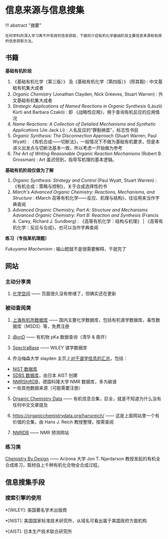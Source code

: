 # 信息来源与信息搜集

!!! abstract "摘要"

    任何学科的深入学习离不开有效的信息获取，下面将介绍有机化学基础阶段主要信息来源和有效的信息获取方法。
    
## 书籍

**基础有机阶段**

1. 《基础有机化学（第三版）》 及《基础有机化学（第四版）》 (邢其毅)
:   中文基础有机集大成者
2. *Organic Chemistry* (Jonathan Clayden, Nick Greeves, Stuart Warren) 
:   外文基础有机集大成者
3. *Strategic Applications of Named Reactions in Organic Synthesis* (László Kürti and Barbara Czakó) 
:   即 《战略性应用》，用于查询有机反应的应用情况
4. *Name Reactions: A Collection of Detailed Mechanisms and Synthetic Applications* (Jie Jack Li)
:   人名反应的“罪魁祸首”，标志性书目
5. *Organic Synthesis: The Disconnection Approach* (Stuart Warren, Paul Wyatt) 
:   《有机合成——切断法》，一般情况下不做为基础有机要求，但是本讲义出发点与切断法基本一致，所以考虑一开始做为参考
6. *The Art of Writing Reasonable Organic Reaction Mechanisms* (Robert B. Grossman)
:   Art 虽迟但到，指导写机理的基本逻辑。
   
**基础有机阶段仅做为了解**

1. *Organic Synthesis: Strategy and Control* (Paul Wyatt, Stuart Warren)
:   《有机合成：策略与控制》，关于合成选择性的书
2. *March's Advanced Organic Chemistry: Reactions, Mechanisms, and Structure* 
:   《March 高等有机化学——反应、机理与结构》，往往用来当作字典查阅
3. *Advanced Organic Chemistry, Part A: Structure and Mechanisms* <br>
   *Advanced Organic Chemistry: Part B: Reaction and Synthesis* (Francis A. Carey, Richard J. Sundberg)
:   《高等有机化学：结构与机理》 | 《高等有机化学：反应与合成》，也可以当作字典查阅

**练习（专指某机理题）**

*Fukuyama Machenism* 
:   福山题就不是很需要解释，干就完了

## 网站
### 主动分享类

1. [化学空间](https://cn.chem-station.com/) —— 页面很久没有修缮了，但确实还在更新



### 被动查阅类

1. [上海有机所数据库](http://www.organchem.csdb.cn/) —— 国内主要化学数据库，包括有机谱学数据库，毒性数据库（MSDS）等，免费注册

2. [iBonD](http://ibond.nankai.edu.cn/) —— 有机物 pKa 数据查询（清华 & 南开）

3. [SpectraBase](https://spectrabase.com/) —— WILEY 谱学数据库

4. 乔治梅森大学 slayden 主页上[对于谱学信息的汇总](https://mason.gmu.edu/~sslayden/Lab/spec-db.htm)，包括：

- [NIST 数据库](http://webbook.nist.gov/chemistry/) 
- [SDBS 数据库](https://sdbs.db.aist.go.jp/sdbs/cgi-bin/cre_index.cgi)，由日本 AIST 创建
- [NMRShiftDB](http://nmrshiftdb.nmr.uni-koeln.de/nmrshiftdb/media-type/html/user/anon/page/default.psml/js_pane/P-Search)，德国科隆大学 NMR 数据库，多为碳谱
- 一些其他数据来源（可能需要注册）

5. [Organic Chemistry Data](https://organicchemistrydata.org/) —— 有机信息合集，巨全，就是不知道为什么没有任何中文文章提及

6. <https://organicchemistrydata.org/hansreich/> —— 这是上面网站里一个有价值的合集，由 Hans J. Reich 教授整理，按需查阅

7. [NMRDB](https://www.nmrdb.org/) —— NMR 预测网站

### 练习类

[Chemistry By Design](https://chemistrybydesign.oia.arizona.edu/) —— Arizona 大学 Jon T. Njardarson 教授发起的有机全合成练习，取材自上千种有机化合物全合成过程。


## 信息搜集手段

### 搜索引擎的使用





*[WILEY]: 美国著名学术出版商

*[NIST]: 美国国家标准技术研究所，从域名可看出属于美国政府方面机构

*[AIST]: 日本生产技术联合研究所

